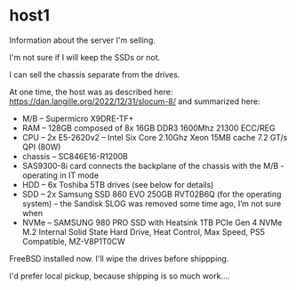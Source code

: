 # host1
Information about the server I'm selling.

I'm not sure if I will keep the SSDs or not.

I can sell the chassis separate from the drives.

At one time, the host was as described here: https://dan.langille.org/2022/12/31/slocum-8/ and summarized here:

* M/B – Supermicro X9DRE-TF+
* RAM – 128GB composed of 8x 16GB DDR3 1600Mhz 21300 ECC/REG
* CPU – 2x E5-2620v2 – Intel Six Core 2.10Ghz Xeon 15MB cache 7.2 GT/s QPI (80W)
* chassis – SC846E16-R1200B
* SAS9300-8i card connects the backplane of the chassis with the M/B - operating in IT mode
* HDD – 6x Toshiba 5TB drives (see below for details)
* SDD – 2x Samsung SSD 860 EVO 250GB RVT02B6Q (for the operating system) – the Sandisk SLOG was removed some time ago, I’m not sure when
* NVMe – SAMSUNG 980 PRO SSD with Heatsink 1TB PCIe Gen 4 NVMe M.2 Internal Solid State Hard Drive, Heat Control, Max Speed, PS5 Compatible, MZ-V8P1T0CW

FreeBSD installed now. I'll wipe the drives before shippping.

I'd prefer local pickup, because shipping is so much work....
